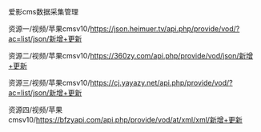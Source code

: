 爱影cms数据采集管理


资源一/视频/苹果cmsv10/https://json.heimuer.tv/api.php/provide/vod/?ac=list/json/新增+更新


资源二/视频/苹果cmsv10/https://360zy.com/api.php/provide/vod/json/新增+更新


资源三/视频/苹果cmsv10/https://cj.yayazy.net/api.php/provide/vod/?ac=list/json/新增+更新


资源四/视频/苹果cmsv10/https://bfzyapi.com/api.php/provide/vod/at/xml/xml/新增+更新


